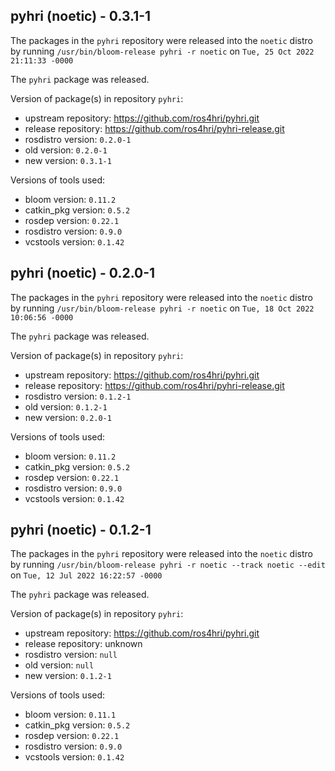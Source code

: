 ## pyhri (noetic) - 0.3.1-1

The packages in the `pyhri` repository were released into the `noetic` distro by running `/usr/bin/bloom-release pyhri -r noetic` on `Tue, 25 Oct 2022 21:11:33 -0000`

The `pyhri` package was released.

Version of package(s) in repository `pyhri`:

- upstream repository: https://github.com/ros4hri/pyhri.git
- release repository: https://github.com/ros4hri/pyhri-release.git
- rosdistro version: `0.2.0-1`
- old version: `0.2.0-1`
- new version: `0.3.1-1`

Versions of tools used:

- bloom version: `0.11.2`
- catkin_pkg version: `0.5.2`
- rosdep version: `0.22.1`
- rosdistro version: `0.9.0`
- vcstools version: `0.1.42`


## pyhri (noetic) - 0.2.0-1

The packages in the `pyhri` repository were released into the `noetic` distro by running `/usr/bin/bloom-release pyhri -r noetic` on `Tue, 18 Oct 2022 10:06:56 -0000`

The `pyhri` package was released.

Version of package(s) in repository `pyhri`:

- upstream repository: https://github.com/ros4hri/pyhri.git
- release repository: https://github.com/ros4hri/pyhri-release.git
- rosdistro version: `0.1.2-1`
- old version: `0.1.2-1`
- new version: `0.2.0-1`

Versions of tools used:

- bloom version: `0.11.2`
- catkin_pkg version: `0.5.2`
- rosdep version: `0.22.1`
- rosdistro version: `0.9.0`
- vcstools version: `0.1.42`


## pyhri (noetic) - 0.1.2-1

The packages in the `pyhri` repository were released into the `noetic` distro by running `/usr/bin/bloom-release pyhri -r noetic --track noetic --edit` on `Tue, 12 Jul 2022 16:22:57 -0000`

The `pyhri` package was released.

Version of package(s) in repository `pyhri`:

- upstream repository: https://github.com/ros4hri/pyhri.git
- release repository: unknown
- rosdistro version: `null`
- old version: `null`
- new version: `0.1.2-1`

Versions of tools used:

- bloom version: `0.11.1`
- catkin_pkg version: `0.5.2`
- rosdep version: `0.22.1`
- rosdistro version: `0.9.0`
- vcstools version: `0.1.42`


